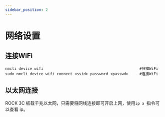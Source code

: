 ```yaml
---
sidebar_position: 2
---
```


# 网络设置

## 连接WiFi

```
nmcli device wifi                                           #扫描WiFi
sudo nmcli device wifi connect <ssid> password <passwd>     #连接WiFi
```

## 以太网连接

ROCK 3C 板载千兆以太网，只需要将网线连接即可开启上网，使用`ip a `指令可以查看 ip。
